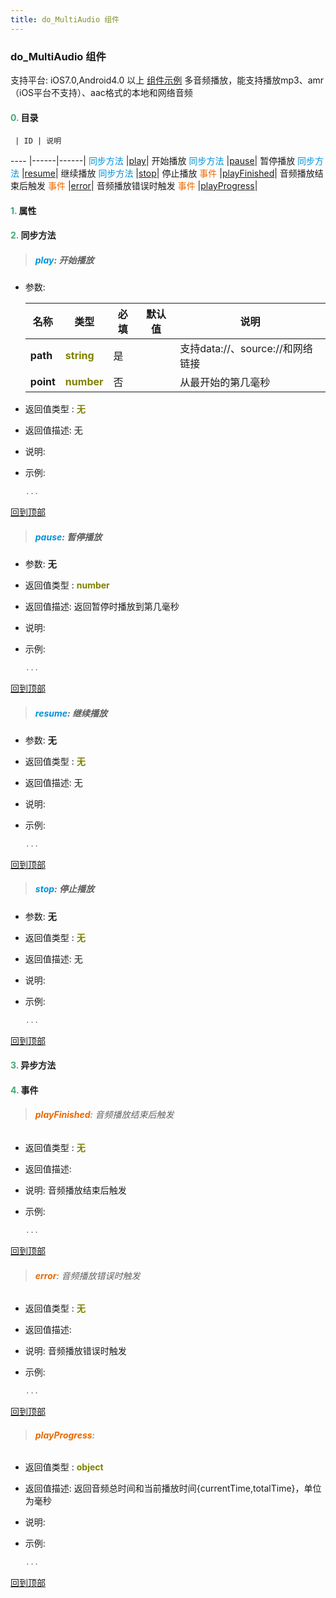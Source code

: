```yaml
---
title: do_MultiAudio 组件
---
```


### do_MultiAudio 组件

 支持平台: iOS7.0,Android4.0 以上
 [组件示例](https://github.com/do-api/docs-example/tree/master/source/view/do_MultiAudio)
 多音频播放，能支持播放mp3、amr（iOS平台不支持）、aac格式的本地和网络音频

#### <font color ='#40A977'>**0.**</font> 目录

     | ID | 说明
---- |------|------|
<font color ='#0092db'>同步方法</font>  |[play](#play)| 开始播放
<font color ='#0092db'>同步方法</font>  |[pause](#pause)| 暂停播放
<font color ='#0092db'>同步方法</font>  |[resume](#resume)| 继续播放
<font color ='#0092db'>同步方法</font>  |[stop](#stop)| 停止播放
<font color ='#e96900'>事件</font>  |[playFinished](#playFinished)| 音频播放结束后触发
<font color ='#e96900'>事件</font>  |[error](#error)| 音频播放错误时触发
<font color ='#e96900'>事件</font>  |[playProgress](#playProgress)| 

#### <font color ='#40A977'>**1.**</font> 属性

#### <font color ='#40A977'>**2.**</font> 同步方法

>##### <span id=play><font color ='#0092db'>**play**</font></span>: 开始播放

- 参数:

  名称 | 类型 |必填|默认值|说明
  ---- |-------------  |--------------|--------|------
  **path** |<font color ='#808000'>**string**</font> | 是 | |支持data://、source://和网络链接
  **point** |<font color ='#808000'>**number**</font> | 否 | |从最开始的第几毫秒
- 返回值类型 : <font color ='#808000'>**无**</font>
- 返回值描述: 无
- 说明: 
- 示例:

  ```javascript
  ...

  ```

[回到顶部](#top)

>##### <span id=pause><font color ='#0092db'>**pause**</font></span>: 暂停播放

- 参数: **无**
- 返回值类型 : <font color ='#808000'>**number**</font>
- 返回值描述: 返回暂停时播放到第几毫秒
- 说明: 
- 示例:

  ```javascript
  ...

  ```

[回到顶部](#top)

>##### <span id=resume><font color ='#0092db'>**resume**</font></span>: 继续播放

- 参数: **无**
- 返回值类型 : <font color ='#808000'>**无**</font>
- 返回值描述: 无
- 说明: 
- 示例:

  ```javascript
  ...

  ```

[回到顶部](#top)

>##### <span id=stop><font color ='#0092db'>**stop**</font></span>: 停止播放

- 参数: **无**
- 返回值类型 : <font color ='#808000'>**无**</font>
- 返回值描述: 无
- 说明: 
- 示例:

  ```javascript
  ...

  ```

[回到顶部](#top)

#### <font color ='#40A977'>**3.**</font> 异步方法


#### <font color ='#40A977'>**4.**</font> 事件

>###### <span id=playFinished><font color ='#e96900'>**playFinished**</font></span>: 音频播放结束后触发

- 返回值类型 : <font color ='#808000'>**无**</font>
- 返回值描述: 
- 说明: 音频播放结束后触发
- 示例:

  ```javascript
  ...

  ```

[回到顶部](#top)

>###### <span id=error><font color ='#e96900'>**error**</font></span>: 音频播放错误时触发

- 返回值类型 : <font color ='#808000'>**无**</font>
- 返回值描述: 
- 说明: 音频播放错误时触发
- 示例:

  ```javascript
  ...

  ```

[回到顶部](#top)

>###### <span id=playProgress><font color ='#e96900'>**playProgress**</font></span>: 

- 返回值类型 : <font color ='#808000'>**object**</font>
- 返回值描述: 返回音频总时间和当前播放时间{currentTime,totalTime}，单位为毫秒
- 说明: 
- 示例:

  ```javascript
  ...

  ```

[回到顶部](#top)


